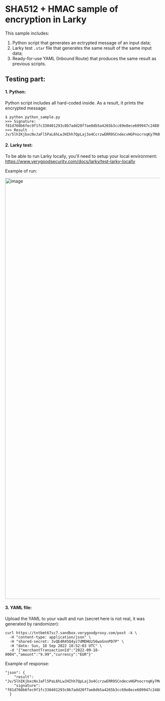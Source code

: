 # SHA512 + HMAC sample of encryption in Larky

This sample includes:
1. Python script that generates an ectrypted message of an input data;
2. Larky test `.star` file that generates the same result of the same input data;
3. Ready-for-use YAML (Inbound Route) that produces the same result as previous scripts.

## Testing part:

#### 1. Python:

Python script includes all hard-coded inside. As a result, it prints the encrypted message:
```
$ python python_sample.py
>>> Signature:  f81d760b6fec9f1fc330401293c0b7add20f7ae0db5a4265b3cc69e8ece609947c2488f9e495cdbf9bbc3134c51ee2ef896d07d370d5ed3f95183305b5706fd6
>>> Result  : Jv/5lhIKjbxcNvJaFl5PaL6hLwJHIhh7QpLaj3o4CcrzwERR9SCndecvHGPnocrnqKy7MdUpXyle9EvK58M5WQ==
```

#### 2. Larky test:

To be able to run Larky locally, you'll need to setup your local environment:
https://www.verygoodsecurity.com/docs/larky/test-larky-locally

Example of run:

<img width="1367" alt="image" src="https://user-images.githubusercontent.com/78090218/190904058-846218f1-5a1d-4960-ae31-16e932c62998.png">

#### 3. YAML file:

Upload the YAML to your vault and run (secret here is not real, it was generated by randomizer):
```
curl https://tntbmt67sc7.sandbox.verygoodproxy.com/post -k \
  -H "content-type: application/json" \
  -H "shared-secret: 3vQE4R45Q4yz7dMDHUz56waSnnPD7P" \
  -H "date: Sun, 18 Sep 2022 10:52:03 UTC" \
  -d '{"merchantTransactionId":"2022-09-18-0004","amount":"9.99","currency":"EUR"}'
```

Example of response:
```
"json": {
    "result": "Jv/5lhIKjbxcNvJaFl5PaL6hLwJHIhh7QpLaj3o4CcrzwERR9SCndecvHGPnocrnqKy7MdUpXyle9EvK58M5WQ==",
    "signature": "f81d760b6fec9f1fc330401293c0b7add20f7ae0db5a4265b3cc69e8ece609947c2488f9e495cdbf9bbc3134c51ee2ef896d07d370d5ed3f95183305b5706fd6"
  }
```
